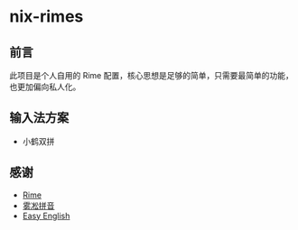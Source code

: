 # nix-rimes

## 前言

此项目是个人自用的 Rime 配置，核心思想是足够的简单，只需要最简单的功能，也更加偏向私人化。

## 输入法方案

- 小鹤双拼

## 感谢

- [Rime](https://rime.im/)
- [雾凇拼音](https://github.com/iDvel/rime-ice/tree/main)
- [Easy English](https://github.com/BlindingDark/rime-easy-en)
